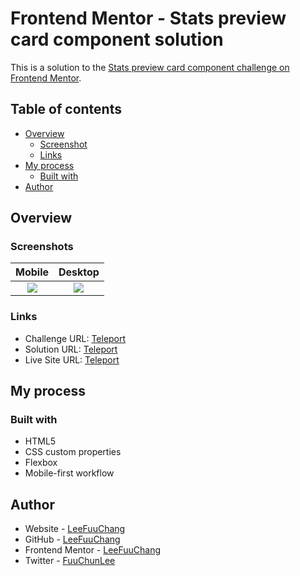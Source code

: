 # Frontend Mentor - Stats preview card component solution

This is a solution to the [Stats preview card component challenge on Frontend Mentor](https://www.frontendmentor.io/challenges/stats-preview-card-component-8JqbgoU62).

## Table of contents
- [Overview](#Overview)
  - [Screenshot](#Screenshots)
  - [Links](#Links)
- [My process](#My-process)
  - [Built with](#Built-with)
- [Author](#Author)

## Overview
### Screenshots
| Mobile | Desktop |
| :-: | :-: |
|![](https://i.imgur.com/oIlNXO5.jpg)|![](https://i.imgur.com/nONcszo.jpg)|
### Links
- Challenge URL: [Teleport](https://www.frontendmentor.io/challenges/stats-preview-card-component-8JqbgoU62)
- Solution URL: [Teleport](https://github.com/LeeFuuChang/Frontend-Mentor-Order-summary-card)
- Live Site URL: [Teleport](https://leefuuchang.github.io/Frontend-Mentor-Order-summary-card/)

## My process
### Built with
- HTML5
- CSS custom properties
- Flexbox
- Mobile-first workflow

## Author
- Website - [LeeFuuChang](https://www.leefuuchang.in)
- GitHub - [LeeFuuChang](https://github.com/LeeFuuChang)
- Frontend Mentor - [LeeFuuChang](https://www.frontendmentor.io/profile/LeeFuuChang)
- Twitter - [FuuChunLee](https://twitter.com/FuuChunLee)

